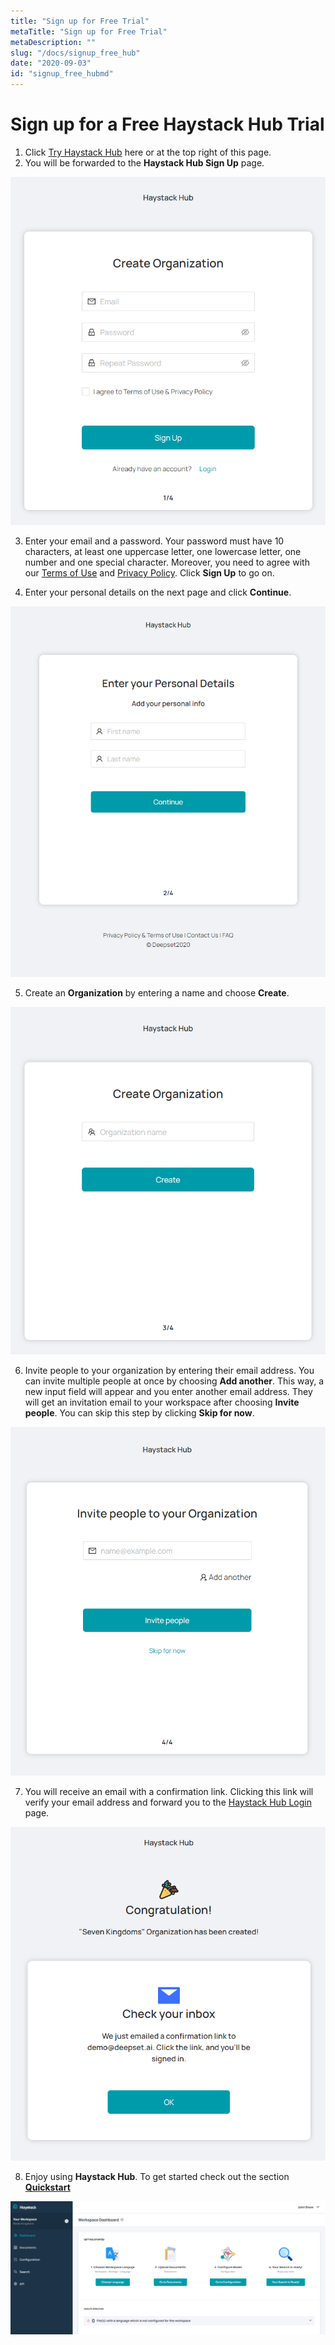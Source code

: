 ```yaml
---
title: "Sign up for Free Trial"
metaTitle: "Sign up for Free Trial"
metaDescription: ""
slug: "/docs/signup_free_hub"
date: "2020-09-03"
id: "signup_free_hubmd"
---
```


# Sign up for a Free Haystack Hub Trial

1. Click [Try Haystack Hub](https://app.haystack-hub.com/signup/step-1) here or at the top right of this page.
2. You will be forwarded to the **Haystack Hub Sign Up** page.

![image](../img/HaystackHub_signup1_.png)

3. Enter your email and a password. Your password must have 10 characters, at least one uppercase letter, one lowercase letter, one number and one special character. Moreover, you need to agree with our [Terms of Use]() and [Privacy Policy](). Click **Sign Up** to go on.

4. Enter your personal details on the next page and click **Continue**.

![image](../img/HaystackHub_signup2.png)

5. Create an **Organization** by entering a name and choose **Create**.

![image](../img/HaystackHub_signup3_.png)

6. Invite people to your organization by entering their email address. You can invite multiple people at once by choosing **Add another**. This way, a new input field will appear and you enter another email address. They will get an invitation email to your workspace after choosing **Invite people**. You can skip this step by clicking **Skip for now**.

![image](../img/HaystackHub_signup4_.png)

7. You will receive an email with a confirmation link. Clicking this link will verify your email address and forward you to the [Haystack Hub Login](https://app.haystack-hub.com/) page. 

![image](../img/HaystackHub_signup5_.png)

8. Enjoy using **Haystack Hub**. To get started check out the section [**Quickstart**](/docs_hub/get_started_hubmd)

![image](../img/HaystackHub_signup6_.png)
